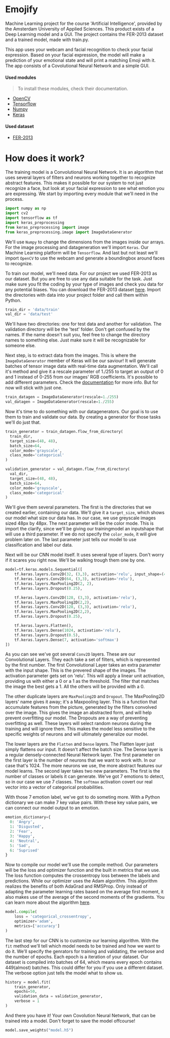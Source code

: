 # Emojify
Machine Learning project for the course 'Artificial Intelligence', provided by the Amsterdam University of Applied Sciences. This product exists of a Deep Learning model and a GUI. The project contains the FER-2013 dataset and a trained model, made with train.py.

This app uses your webcam and facial recognition to check your facial expression. Based on your facial expression, the model will make a prediction of your emotional state and will print a matching Emoji with it. The app consists of a Covolutional Neural Network and a simple GUI.

#### Used modules
> To install these modules, check their documentation.
- [OpenCV](https://docs.opencv.org/master/)
- [Tensorflow](https://www.tensorflow.org/)
- [Numpy](https://numpy.org/)
- [Keras](https://keras.io/)

#### Used dataset
- [FER-2013](https://www.kaggle.com/msambare/fer2013)

# How does it work?
The training model is a Convolutional Neural Network. It is an algorithm that uses several layers of filters and neurons working together to recognize abstract features. This makes it possible for our system to not just recognize a face, but look at your facial expression to see what emotion you are expressing. We start by importing every module that we'll need in the process.
```python
import numpy as np
import cv2
import tensorflow as tf
import keras_preprocessing
from keras_preprocessing import image
from keras_preprocessing.image import ImageDataGenerator
```
We'll use `Numpy` to change the dimensions from the images inside our arrays. For the image processing and datageneration we'll import `Keras`. Our Machine Learning platform will be `Tensorflow`. And last but not least we'll import `OpenCV` to use the webcam and generate a boundingbox around faces to recognize.

To train our model, we'll need data. For our project we used FER-2013 as our dataset. But you are free to use any data suitable for the task. Just make sure you fit the coding by your type of images and check you data for any potential biases. You can download the FER-2013 dataset [here](https://www.kaggle.com/msambare/fer2013). Import the directories with data into your project folder and call them within Python.
```python
train_dir = 'data/train'
val_dir = 'data/test'
```
We'll have two directories: one for test data and another for validation. The validation directory will be the 'test' folder. Don't get confused by the names. If the name doesn't suit you, feel free to change the directory names to something else. Just make sure it will be recognizable for someone else.

Next step, is to extract data from the images. This is where the `ImageDataGenerator` member of Keras will be our saviour! It will generate batches of tensor image data with real-time data augmentation. We'll call it's method and give it a rescale parameter of 1./255 to target an output of 0 and 1 instead of 0-255 from our images' RGB coefficients. It's possible to add different parameters. Check the [documentation](https://www.tensorflow.org/api_docs/python/tf/keras/preprocessing/image/ImageDataGenerator) for more info. But for now will stick with just one.
```python
train_datagen = ImageDataGenerator(rescale=1./255)
val_datagen = ImageDataGenerator(rescale=1./255)
```

Now it's time to do something with our datagenerators. Our goal is to use them to train and validate our data. By creating a generator for those tasks we'll do just that.
```python
train_generator = train_datagen.flow_from_directory(
  train_dir,
  target_size=(48, 48),
  batch_size=64,
  color_mode='grayscale',
  class_mode='categorical'
)

validation_generator = val_datagen.flow_from_directory(
  val_dir,
  target_size=(48, 48),
  batch_size=64,
  color_mode='grayscale',
  class_mode='categorical'
)
```
We'll give them several parameters. The first is the directories that we created earlier, containing our data. We'll give it a `target_size`, which shows our model what size our data has. In our case, we use greyscale images sized 48px by 48px. The next parameter will be the color mode. This is import the clarify, since we'll be giving our trainingmodel an inputshape that will use a third parameter. If we do not specify the `color_mode`, it will give problem later on. The last parameter just tells our model to use classification and label our data.

Next will be our CNN model itself. It uses several type of layers. Don't worry if it scares you right now. We'll be walking trough them one by one.
```python
model=tf.keras.models.Sequential([
    tf.keras.layers.Conv2D(32, (3,3), activation='relu', input_shape=(48, 48, 1)),
    tf.keras.layers.Conv2D(64, (3,3), activation='relu'),
    tf.keras.layers.MaxPooling2D(2, 2),
    tf.keras.layers.Dropout(0.25),

    tf.keras.layers.Conv2D(128, (3,3), activation='relu'),
    tf.keras.layers.MaxPooling2D(2,2),
    tf.keras.layers.Conv2D(128, (3,3), activation='relu'),
    tf.keras.layers.MaxPooling2D(2,2),
    tf.keras.layers.Dropout(0.25),

    tf.keras.layers.Flatten(),
    tf.keras.layers.Dense(1024, activation='relu'),
    tf.keras.layers.Dropout(0.5),
    tf.keras.layers.Dense(7, activation='softmax')
])
```
As you can see we've got several `Conv2D` layers. These are our Convolutional Layers. They each take a set of filters, which is represented by the first number. The first Convolutional Layer takes an extra parameter with the input shape. This is the prevered shape of the images. The activation parameter gets set on 'relu'. This will apply a linear unit activation, providing us with either a 0 or a 1 as the threshold. The filter that matches the image the best gets a 1. All the others will be provided with a 0.

The other duplicate layers are `MaxPooling2D` and `Dropout`. The MaxPooling2D layers' name gives it away; it's a Maxpooling layer. This is a function that accumulate features from the picture, generated by the filters convolved over the image. This gives the image an abstracted form, and will help prevent overfitting our model. The Dropouts are a way of preventing overfitting as well. These layers will select random neurons during the training and will ignore them. This makes the model less sensitive to the specific weights of neurons and will ultimately generalize our model.

The lower layers are the `Flatten` and `Dense` layers. The Flatten layer just simply flattens our input. It doesn't affect the batch size. The Dense layer is a regular densely-connected Neural Network layer. The first parameter on the first layer is the number of neurons that we want to work with. In our case that's 1024. The more neurons we use, the more abstract features our model learns. The second layer takes two new parameters. The first is the number of classes or labels it can generate. We've got 7 emotions to detect, so in our case we use 7 classes. The `softmax` activation covert our real vector into a vector of categorical probabilities.

With those 7 emotion label, we've got to do someting more. With a Python dictionary we can make 7 key value pairs. With these key value pairs, we can connect our model output to an emotion.
```python
emotion_dictionary={
  0: 'Angry',
  1: 'Disgusted',
  2: 'Fear',
  3: 'Happy',
  4: 'Neutral',
  5: 'Sad',
  6: 'Suprised'
}
```

Now to compile our model we'll use the compile method. Our parameters will be the loss and optimizer function and the built in metrics that we use. The loss function computes the crossentropy loss between the labels and predictions. While our optimizer uses the Adam algorithm. This algorithm realizes the benefits of both AdaGrad and RMSProp. Only instead of adapting the parameter learning rates based on the average first moment, it also makes use of the average of the second moments of the gradients. You can learn more about the algorithm [here](https://machinelearningmastery.com/adam-optimization-algorithm-for-deep-learning/).
```python
model.compile(
    loss = 'categorical_crossentropy',
    optimizer='adam',
    metrics=['accuracy']
)
```

The last step for our CNN is to customize our learning algorithm. With the `fit` method we'll tell which model needs to be trained and how we want to do it. We'll specify the genrators for training and validating, the verbose and the number of epochs. Each epoch is a iteration of your dataset. Our dataset is compiled into batches of 64, which means every epoch contains 449(almost) batches. This could differ for you if you use a different dataset. The verbose option just tells the model what to show us.
```python
history = model.fit(
    train_generator,
    epochs=50,
    validation_data = validation_generator,
    verbose = 1
)
```

And there you have it! Your own Covolution Neural Network, that can be trained into a model. Don't forget to save the model offcourse!
```python
model.save_weights("model.h5")
```
